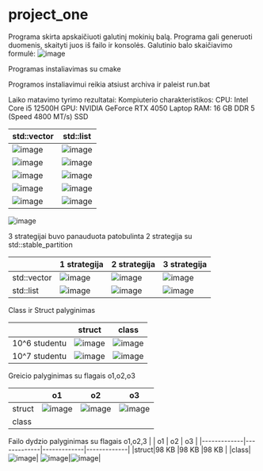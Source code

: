 # project_one
Programa skirta apskaičiuoti galutinį mokinių balą. Programa gali generuoti duomenis, skaityti juos iš failo ir konsolės. Galutinio balo skaičiavimo formulė:
![image](https://github.com/user-attachments/assets/7c2b5979-483c-499d-adc3-0599598e6608)

Programas instaliavimas su cmake

Programos instaliavimui reikia atsiust archiva ir paleist run.bat

Laiko matavimo tyrimo rezultatai:
Kompiuterio charakteristikos:
CPU: Intel Core i5 12500H
GPU: NVIDIA GeForce RTX 4050 Laptop
RAM: 16 GB DDR 5 (Speed 4800 MT/s)
SSD


| std::vector  | std::list |
| ------------- | ------------- |
| ![image](https://github.com/user-attachments/assets/d1ef8409-f51e-43e2-bc81-61763ccded53)| ![image](https://github.com/user-attachments/assets/898bbdae-1735-4b7a-b8a3-2e6c4a3183ff)|
| ![image](https://github.com/user-attachments/assets/3e0a7066-f476-49c2-a53c-e153803c8f71) | ![image](https://github.com/user-attachments/assets/492635b1-797c-446a-8e17-ee9117039ec5)|
|![image](https://github.com/user-attachments/assets/2e80dc3c-e519-425d-9c3b-5371db9717f2)| ![image](https://github.com/user-attachments/assets/238d6685-a798-4546-85c6-b32a857fe70c)|
|![image](https://github.com/user-attachments/assets/2741f725-9522-4e8e-9451-4f84cb665ac0)| ![image](https://github.com/user-attachments/assets/6b75bd4c-0ff6-40d1-8f78-2778ffec1d2a)|
|![image](https://github.com/user-attachments/assets/487ce2a0-58f2-4a27-b349-420bba445f2a)|![image](https://github.com/user-attachments/assets/14b95b45-8f8f-4bc0-9704-adeface9f415)|

![image](https://github.com/user-attachments/assets/5d28887b-ed28-4aac-ad2f-880d71fce377)


3 strategijai buvo panauduota patobulinta 2 strategija su std::stable_partition


| |1 strategija | 2 strategija | 3 strategija |
|-------------|-------------|-------------|-------------|
|std::vector|![image](https://github.com/user-attachments/assets/c7b4aa16-c65e-4acc-8edc-e239648ea815)|![image](https://github.com/user-attachments/assets/cecdc6f6-7db4-41dc-8a61-953ca6077dfb) | ![image](https://github.com/user-attachments/assets/4e6ebe44-45cb-45b0-ba9c-671beab0f6c8)|
|std::list|![image](https://github.com/user-attachments/assets/1c494bc2-1a4b-42d5-935f-b84d00141160)|![image](https://github.com/user-attachments/assets/2a566e41-5264-4485-b605-a5ca794659f8)|![image](https://github.com/user-attachments/assets/1b04d152-b936-44f0-a813-387894da3cc6)|


Class ir Struct palyginimas

| | struct | class |
|-------------|-------------|-------------|
|10^6 studentu|![image](https://github.com/user-attachments/assets/5c7706ac-6a96-4347-85e9-39babc893127)|![image](https://github.com/user-attachments/assets/43403d52-bf5a-444d-b984-6589e5cfa287)|
|10^7 studentu|![image](https://github.com/user-attachments/assets/58989701-b5a7-468a-8260-642c2d91144e)|![image](https://github.com/user-attachments/assets/542db4f3-9a71-4554-ad88-e93c3bdc5a90)|

Greicio palyginimas su flagais o1,o2,o3

| | o1 | o2 | o3 |
|-------------|-------------|-------------|-------------|
|struct|![image](https://github.com/user-attachments/assets/8fd389e8-8a7c-4763-8b06-729945d2ac62)| ![image](https://github.com/user-attachments/assets/cb9c9e77-bead-46f4-9d56-59e08d5b0e3f)| ![image](https://github.com/user-attachments/assets/d05262c6-7c2a-4c22-89ec-d747d5aefe6e)|
|class| | | |


Failo dydzio palyginimas su flagais o1,o2,3
| | o1 | o2 | o3 |
|-------------|-------------|-------------|-------------|
|struct|98 KB |98 KB |98 KB |
|class|![image](https://github.com/user-attachments/assets/82a75129-744e-4670-8bfd-094fc00f8ee1)| ![image](https://github.com/user-attachments/assets/50d91e44-0276-4105-aff2-814c3c751c91)|![image](https://github.com/user-attachments/assets/cc56d64c-a5f3-4601-b011-5a288b54f65a)|





 






